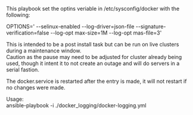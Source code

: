 This playbook set the optins veriable in /etc/sysconfig/docker with the following:  

OPTIONS=' --selinux-enabled --log-driver=json-file --signature-verification=false --log-opt max-size=1M --log-opt mas-file=3'  
  
This is intended to be a post install task but can be run on live clusters during a maintenance window.  
Caution as the pause may need to be adjusted for cluster already being used, though it intent it to not create an outage and will do servers in a serial fastion.  
  
The docker.service is restarted after the entry is made, it will not restart if no changes were made.  
  
Usage:  
ansible-playbook -i <inventory hosts file> ./docker_logging/docker-logging.yml
